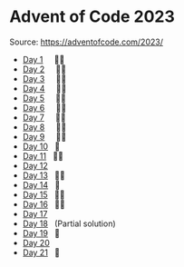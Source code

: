 # Advent of Code 2023

Source: https://adventofcode.com/2023/

- [Day 1](Day1/) &nbsp; &nbsp; 🌟🌟
- [Day 2](Day2/) &nbsp; &nbsp; 🌟🌟
- [Day 3](Day3/) &nbsp; &nbsp; 🌟🌟
- [Day 4](Day4/) &nbsp; &nbsp; 🌟🌟
- [Day 5](Day5/) &nbsp; &nbsp; 🌟🌟
- [Day 6](Day6/) &nbsp; &nbsp; 🌟🌟
- [Day 7](Day7/) &nbsp; &nbsp; 🌟🌟
- [Day 8](Day8/) &nbsp; &nbsp; 🌟🌟
- [Day 9](Day9/) &nbsp; &nbsp; 🌟🌟
- [Day 10](Day10/)      &nbsp; 🌟
- [Day 11](Day11/)      &nbsp; 🌟🌟
- [Day 12]()            &nbsp; 
- [Day 13](Day13/)      &nbsp; 🌟🌟
- [Day 14](Day14/)      &nbsp; 🌟
- [Day 15](Day15/)      &nbsp; 🌟🌟
- [Day 16](Day16/)      &nbsp; 🌟🌟
- [Day 17](Day17/)      &nbsp; 
- [Day 18](Day18/)      &nbsp; (Partial solution)
- [Day 19](Day19/)      &nbsp; 🌟
- [Day 20](Day20/)      &nbsp; 
- [Day 21](Day21/)      &nbsp; 🌟
